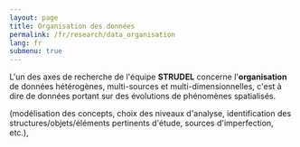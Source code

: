 ```yaml
---
layout: page
title: Organisation des données
permalink: /fr/research/data_organisation
lang: fr
submenu: true
---
```


L'un des axes de recherche de l'équipe **STRUDEL** concerne l'**organisation** de données hétérogènes, multi-sources et multi-dimensionnelles, c'est à dire de données portant sur des évolutions de phénomènes spatialisés.

(modélisation des concepts, choix des niveaux d'analyse, identification des structures/objets/éléments pertinents d'étude, sources d'imperfection, etc.),
